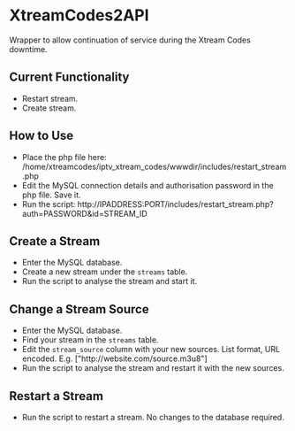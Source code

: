 # XtreamCodes2API
Wrapper to allow continuation of service during the Xtream Codes downtime.

Current Functionality
---------------------
- Restart stream.
- Create stream.

How to Use
----------
- Place the php file here: /home/xtreamcodes/iptv_xtream_codes/wwwdir/includes/restart_stream.php
- Edit the MySQL connection details and authorisation password in the php file. Save it.
- Run the script: http://IPADDRESS:PORT/includes/restart_stream.php?auth=PASSWORD&id=STREAM_ID

Create a Stream
---------------
- Enter the MySQL database.
- Create a new stream under the `streams` table.
- Run the script to analyse the stream and start it.

Change a Stream Source
----------------------
- Enter the MySQL database.
- Find your stream in the `streams` table.
- Edit the `stream_source` column with your new sources. List format, URL encoded. E.g. ["http:\/\/website.com\/source.m3u8"]
- Run the script to analyse the stream and restart it with the new sources.

Restart a Stream
----------------
- Run the script to restart a stream. No changes to the database required.
